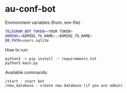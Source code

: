 # au-conf-bot

Environment variables (from .env file)
```bash
TELEGRAM_BOT_TOKEN=<YOUR TOKEN>
ADMINS=<ADMIN1_TG_NAME>,<ADMIN2_TG_NAME>
DB_PATH=users.sqlite
```

How to run:
```bash
python3 -m pip install -r requirements.txt
python3 main.py
```

Available commands:
```
/start - start bot
/new_database - create new database (if you are admin)
```